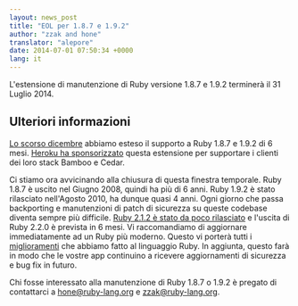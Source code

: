 ```yaml
---
layout: news_post
title: "EOL per 1.8.7 e 1.9.2"
author: "zzak and hone"
translator: "alepore"
date: 2014-07-01 07:50:34 +0000
lang: it
---
```


L'estensione di manutenzione di Ruby versione 1.8.7 e 1.9.2 terminerà
il 31 Luglio 2014.

## Ulteriori informazioni

[Lo scorso dicembre](https://www.ruby-lang.org/it/news/2013/12/17/maintenance-of-1-8-7-and-1-9-2/)
abbiamo esteso il supporto a Ruby 1.8.7 e 1.9.2 di 6 mesi.
[Heroku ha sponsorizzato](https://blog.heroku.com/archives/2013/12/5/a_patch_in_time_securing_ruby)
questa estensione per supportare i clienti dei loro stack Bamboo e Cedar.

Ci stiamo ora avvicinando alla chiusura di questa finestra temporale.
Ruby 1.8.7 è uscito nel Giugno 2008, quindi ha più di 6 anni. Ruby 1.9.2 è
stato rilasciato nell'Agosto 2010, ha dunque quasi 4 anni.
Ogni giorno che passa backporting e manutenzioni di patch di sicurezza su queste
codebase diventa sempre più difficile.
[Ruby 2.1.2 è stato da poco rilasciato](https://www.ruby-lang.org/it/news/2014/05/09/ruby-2-1-2-is-released/)
e l'uscita di Ruby 2.2.0 è prevista in 6 mesi. Vi raccomandiamo di aggiornare
immediatamente ad un Ruby più moderno. Questo vi porterà tutti i
[miglioramenti](https://www.ruby-lang.org/it/news/2013/12/25/ruby-2-1-0-is-released/)
che abbiamo fatto al linguaggio Ruby.
In aggiunta, questo farà in modo che le vostre app continuino a ricevere
aggiornamenti di sicurezza e bug fix in futuro.

Chi fosse interessato alla manutenzione di Ruby 1.8.7 o 1.9.2 è pregato di
contattarci a hone@ruby-lang.org e zzak@ruby-lang.org.

